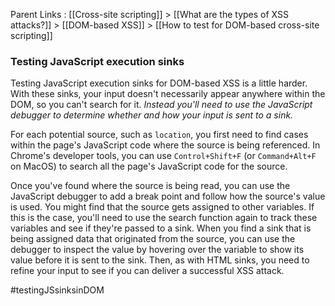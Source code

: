 Parent Links : [[Cross-site scripting]] > [[What are the types of XSS attacks?]] > [[DOM-based XSS]] > [[How to test for DOM-based cross-site scripting]]

### Testing JavaScript execution sinks
  
Testing JavaScript execution sinks for DOM-based XSS is a little harder. With these sinks, your input doesn't necessarily appear anywhere within the DOM, so you can't search for it. _Instead you'll need to use the JavaScript debugger to determine whether and how your input is sent to a sink._  
  
For each potential source, such as `location`, you first need to find cases within the page's JavaScript code where the source is being referenced. In Chrome's developer tools, you can use `Control+Shift+F` (or `Command+Alt+F` on MacOS) to search all the page's JavaScript code for the source.  
  
Once you've found where the source is being read, you can use the JavaScript debugger to add a break point and follow how the source's value is used. You might find that the source gets assigned to other variables. If this is the case, you'll need to use the search function again to track these variables and see if they're passed to a sink. When you find a sink that is being assigned data that originated from the source, you can use the debugger to inspect the value by hovering over the variable to show its value before it is sent to the sink. Then, as with HTML sinks, you need to refine your input to see if you can deliver a successful XSS attack.

#testingJSsinksinDOM